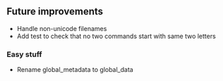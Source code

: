 ## Future improvements

- Handle non-unicode filenames
- Add test to check that no two commands start with same two letters


### Easy stuff

- Rename global_metadata to global_data
